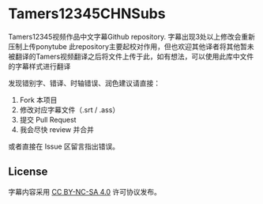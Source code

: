 # Tamers12345CHNSubs
Tamers12345视频作品中文字幕Github repository. 字幕出现3处以上修改会重新压制上传ponytube
此repository主要起校对作用，但也欢迎其他译者将其他暂未被翻译的Tamers视频翻译之后将文件上传于此，如有想法，可以使用此库中文件的字幕样式进行翻译

发现错别字、错译、时轴错误、润色建议请直接：

1. Fork 本项目
2. 修改对应字幕文件（.srt / .ass）
3. 提交 Pull Request
4. 我会尽快 review 并合并

或者直接在 Issue 区留言指出错误。


## License

字幕内容采用 [CC BY-NC-SA 4.0](https://creativecommons.org/licenses/by-nc-sa/4.0/) 许可协议发布。  
